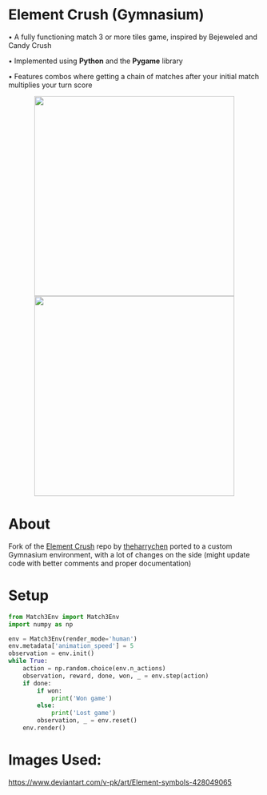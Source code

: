 # Element Crush (Gymnasium)
•    A fully functioning match 3 or more tiles game, inspired by Bejeweled and Candy Crush

•    Implemented using **Python** and the **Pygame** library 

•    Features combos where getting a chain of matches after your initial match multiplies your turn score

<p align="center">
  <img width="400" height="400" src="https://user-images.githubusercontent.com/46468236/65367719-f2960f80-dbf2-11e9-9444-9810f5ecd5cc.gif">
  <img width="400" height="400" src="https://user-images.githubusercontent.com/46468236/65367395-202c8a00-dbee-11e9-9658-8d6ab4859e2a.gif">
</p>

# About
Fork of the [Element Crush](https://github.com/theharrychen/Element-Crush) repo by [theharrychen](https://github.com/theharrychen) ported to a custom Gymnasium environment, with a lot of changes on the side (might update code with better comments and proper documentation)

# Setup
```python
from Match3Env import Match3Env
import numpy as np

env = Match3Env(render_mode='human')
env.metadata['animation_speed'] = 5
observation = env.init()
while True:
    action = np.random.choice(env.n_actions)
    observation, reward, done, won, _ = env.step(action)
    if done:
        if won:
            print('Won game')
        else:
            print('Lost game')
        observation, _ = env.reset()
    env.render()
```

# Images Used: 
https://www.deviantart.com/v-pk/art/Element-symbols-428049065
